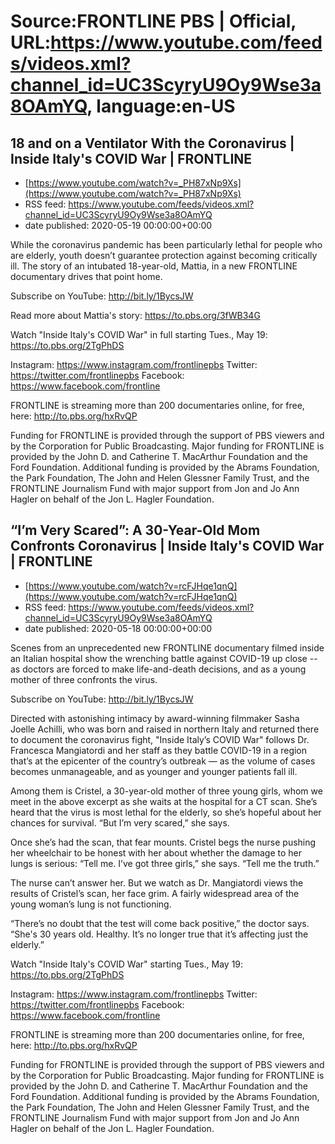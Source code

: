 # Source:FRONTLINE PBS | Official, URL:https://www.youtube.com/feeds/videos.xml?channel_id=UC3ScyryU9Oy9Wse3a8OAmYQ, language:en-US

## 18 and on a Ventilator With the Coronavirus | Inside Italy's COVID War | FRONTLINE
 - [https://www.youtube.com/watch?v=_PH87xNp9Xs](https://www.youtube.com/watch?v=_PH87xNp9Xs)
 - RSS feed: https://www.youtube.com/feeds/videos.xml?channel_id=UC3ScyryU9Oy9Wse3a8OAmYQ
 - date published: 2020-05-19 00:00:00+00:00

While the coronavirus pandemic has been particularly lethal for people who are elderly, youth doesn’t guarantee protection against becoming critically ill. The story of an intubated 18-year-old, Mattia, in a new FRONTLINE documentary drives that point home.

Subscribe on YouTube: http://bit.ly/1BycsJW 

Read more about Mattia's story: https://to.pbs.org/3fWB34G

Watch "Inside Italy's COVID War" in full starting Tues., May 19: https://to.pbs.org/2TgPhDS 

Instagram: https://www.instagram.com/frontlinepbs
Twitter: https://twitter.com/frontlinepbs
Facebook: https://www.facebook.com/frontline

FRONTLINE is streaming more than 200 documentaries online, for free, here: http://to.pbs.org/hxRvQP 

Funding for FRONTLINE is provided through the support of PBS viewers and by the Corporation for Public Broadcasting. Major funding for FRONTLINE is provided by the John D. and Catherine T. MacArthur Foundation and the Ford Foundation. Additional funding is provided by the Abrams Foundation, the Park Foundation, The John and Helen Glessner Family Trust, and the FRONTLINE Journalism Fund with major support from Jon and Jo Ann Hagler on behalf of the Jon L. Hagler Foundation.

## “I’m Very Scared”: A 30-Year-Old Mom Confronts Coronavirus | Inside Italy's COVID War | FRONTLINE
 - [https://www.youtube.com/watch?v=rcFJHqe1qnQ](https://www.youtube.com/watch?v=rcFJHqe1qnQ)
 - RSS feed: https://www.youtube.com/feeds/videos.xml?channel_id=UC3ScyryU9Oy9Wse3a8OAmYQ
 - date published: 2020-05-18 00:00:00+00:00

Scenes from an unprecedented new FRONTLINE documentary filmed inside an Italian hospital show the wrenching battle against COVID-19 up close -- as doctors are forced to make life-and-death decisions, and as a young mother of three confronts the virus.

Subscribe on YouTube: http://bit.ly/1BycsJW

Directed with astonishing intimacy by award-winning filmmaker Sasha Joelle Achilli, who was born and raised in northern Italy and returned there to document the coronavirus fight, "Inside Italy’s COVID War" follows Dr. Francesca Mangiatordi and her staff as they battle COVID-19 in a region that’s at the epicenter of the country’s outbreak — as the volume of cases becomes unmanageable, and as younger and younger patients fall ill.

Among them is Cristel, a 30-year-old mother of three young girls, whom we meet in the above excerpt as she waits at the hospital for a CT scan. She’s heard that the virus is most lethal for the elderly, so she’s hopeful about her chances for survival. “But I’m very scared,” she says.

Once she’s had the scan, that fear mounts. Cristel begs the nurse pushing her wheelchair to be honest with her about whether the damage to her lungs is serious: “Tell me. I’ve got three girls,” she says. “Tell me the truth.”

The nurse can’t answer her. But we watch as Dr. Mangiatordi views the results of Cristel’s scan, her face grim. A fairly widespread area of the young woman’s lung is not functioning.

“There’s no doubt that the test will come back positive,” the doctor says. “She's 30 years old. Healthy. It’s no longer true that it’s affecting just the elderly.”

Watch "Inside Italy's COVID War" starting Tues., May 19: https://to.pbs.org/2TgPhDS

Instagram: https://www.instagram.com/frontlinepbs
Twitter: https://twitter.com/frontlinepbs
Facebook: https://www.facebook.com/frontline

FRONTLINE is streaming more than 200 documentaries online, for free, here: http://to.pbs.org/hxRvQP 

Funding for FRONTLINE is provided through the support of PBS viewers and by the Corporation for Public Broadcasting. Major funding for FRONTLINE is provided by the John D. and Catherine T. MacArthur Foundation and the Ford Foundation. Additional funding is provided by the Abrams Foundation, the Park Foundation, The John and Helen Glessner Family Trust, and the FRONTLINE Journalism Fund with major support from Jon and Jo Ann Hagler on behalf of the Jon L. Hagler Foundation.

